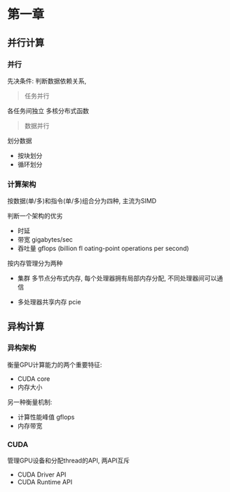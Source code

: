 # 第一章
## 并行计算
### 并行
先决条件:  判断数据依赖关系, 

> 任务并行

各任务间独立
多核分布式函数

> 数据并行

划分数据

- 按块划分
- 循环划分


### 计算架构

按数据(单/多)和指令(单/多)组合分为四种, 主流为SIMD

判断一个架构的优劣
- 时延
- 带宽 gigabytes/sec
- 吞吐量 gflops (billion fl oating-point operations per second)

按内存管理分为两种
- 集群
多节点分布式内存, 每个处理器拥有局部内存分配, 不同处理器间可以通信

- 多处理器共享内存
pcie

## 异构计算
### 异构架构
衡量GPU计算能力的两个重要特征:
- CUDA core
- 内存大小

另一种衡量机制:
- 计算性能峰值 gflops
- 内存带宽

### CUDA
管理GPU设备和分配thread的API, 两API互斥
- CUDA Driver API
- CUDA Runtime API





